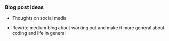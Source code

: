 ### Blog post ideas

- Thoughts on social media

- Rewrite medium blog about working out and make it more general about coding and life in general
